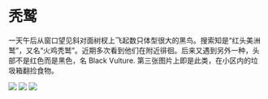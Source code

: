 # 秃鹫


一天午后从窗口望见斜对面树杈上飞起数只体型很大的黑鸟。搜索知是“红头美洲鹫”，又名“火鸡秃鹫”。近期多次看到他们在附近徘徊。后来又遇到另外一种，头部不是红色而是黑色，名 Black Vulture. 第三张图片上即是此类，在小区内的垃圾箱翻捡食物。

<img src="https://i.loli.net/2020/06/27/6RPhfEnoXFvjlxt.jpg">

<img src="https://i.loli.net/2020/06/27/KDmsRJfibBvdqr8.jpg"/>

<img src="https://i.loli.net/2020/06/27/DLpbFcw9eI2V8uT.jpg"/>


